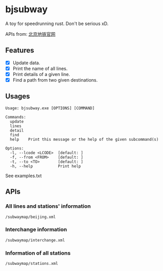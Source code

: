# bjsubway

A toy for speedrunning rust. Don't be serious xD.

APIs from: [北京地铁官网](https://map.bjsubway.com/)

## Features
- [x] Update data.
- [x] Print the name of all lines.
- [x] Print details of a given line.
- [x] Find a path from two given destinations.
## Usages

```
Usage: bjsubway.exe [OPTIONS] [COMMAND]

Commands:
  update
  lines
  detail
  find
  help    Print this message or the help of the given subcommand(s)

Options:
  -l, --lcode <LCODE>  [default: ]
  -f, --from <FROM>    [default: ]
  -t, --to <TO>        [default: ]
  -h, --help           Print help
```

See examples.txt


## APIs

### All lines and stations' information

`/subwaymap/beijing.xml`

### Interchange information

`/subwaymap/interchange.xml`

### Information of all stations

`/subwaymap/stations.xml`

